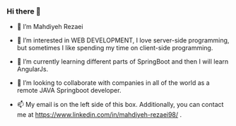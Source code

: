 ### Hi there 👋

- 👋 I’m Mahdiyeh Rezaei

- 👀 I’m interested in WEB DEVELOPMENT, I love server-side programming, but sometimes I like spending my time on client-side programming.

- 🌱 I’m currently learning different parts of SpringBoot and then I will learn AngularJs.

- 💞️ I’m looking to collaborate with companies in all of the world as a remote JAVA Springboot developer.

- 📫 My email is on the left side of this box. Additionally, you can contact me at https://www.linkedin.com/in/mahdiyeh-rezaei98/ .

